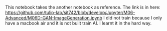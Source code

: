 This notebook takes the another notebook as reference. The link is in here: https://github.com/tulip-lab/sit742/blob/develop/Jupyter/M06-Advanced/M06D-GAN-ImageGeneration.ipynb
I did not train because I only have a macbook air and it is not built train AI. I learnt it in the hard way.

